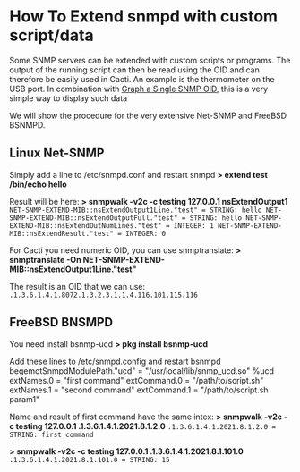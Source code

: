 # How To Extend snmpd with custom script/data

Some SNMP servers can be extended with custom scripts or programs. The output of the running script can then 
be read using the OID and can therefore be easily used in Cacti. An example is the thermometer on the USB port.
In combination with [Graph a Single SNMP OID](Graph-a-Single-SNMP-OID.md), this is a very simple way to display such data

We will show the procedure for the very extensive Net-SNMP and FreeBSD BSNMPD.

## Linux Net-SNMP
  Simply add a line to /etc/snmpd.conf and restart snmpd
  **> extend test /bin/echo hello**

  Result will be here:
  **> snmpwalk -v2c -c testing 127.0.0.1 nsExtendOutput1**
  ``
  NET-SNMP-EXTEND-MIB::nsExtendOutput1Line."test" = STRING: hello
  NET-SNMP-EXTEND-MIB::nsExtendOutputFull."test" = STRING: hello
  NET-SNMP-EXTEND-MIB::nsExtendOutNumLines."test" = INTEGER: 1
  NET-SNMP-EXTEND-MIB::nsExtendResult."test" = INTEGER: 0``

  For Cacti you need numeric OID, you can use snmptranslate:
  **> snmptranslate -On NET-SNMP-EXTEND-MIB::nsExtendOutput1Line.\"test\"**

  The result is an OID that we can use:
  ``.1.3.6.1.4.1.8072.1.3.2.3.1.1.4.116.101.115.116``


## FreeBSD BNSMPD
  You need install bsnmp-ucd
  **> pkg install bsnmp-ucd**

  Add these lines to /etc/snmpd.config and restart bsnmpd
  begemotSnmpdModulePath."ucd" = "/usr/local/lib/snmp_ucd.so"
  %ucd
  extNames.0 = "first command"
  extCommand.0 = "/path/to/script.sh"
  extNames.1 = "second command"
  extCommand.1 = "/path/to/script.sh param1"

  Name and result of first command have the same intex:
  **> snmpwalk -v2c -c testing 127.0.0.1 .1.3.6.1.4.1.2021.8.1.2.0**
  ``.1.3.6.1.4.1.2021.8.1.2.0 = STRING: first command``

  **> snmpwalk -v2c -c testing 127.0.0.1 .1.3.6.1.4.1.2021.8.1.101.0**
  ``.1.3.6.1.4.1.2021.8.1.101.0 = STRING: 15``

